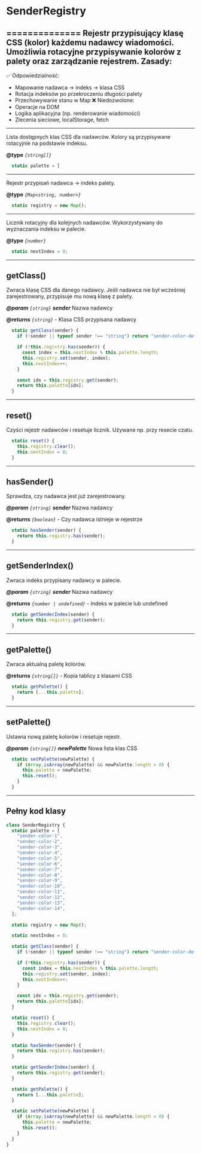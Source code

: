 # SenderRegistry

==============
Rejestr przypisujący klasę CSS (kolor) każdemu nadawcy wiadomości.
Umożliwia rotacyjne przypisywanie kolorów z palety oraz zarządzanie rejestrem.
Zasady:
-------
✅ Odpowiedzialność:
  - Mapowanie nadawca → indeks → klasa CSS
  - Rotacja indeksów po przekroczeniu długości palety
  - Przechowywanie stanu w Map
❌ Niedozwolone:
  - Operacje na DOM
  - Logika aplikacyjna (np. renderowanie wiadomości)
  - Zlecenia sieciowe, localStorage, fetch

---

Lista dostępnych klas CSS dla nadawców.
Kolory są przypisywane rotacyjnie na podstawie indeksu.

**@type** *`{string[]}`*

```javascript
  static palette = [
```

---

Rejestr przypisań nadawca → indeks palety.

**@type** *`{Map<string, number>}`*

```javascript
  static registry = new Map();
```

---

Licznik rotacyjny dla kolejnych nadawców.
Wykorzystywany do wyznaczania indeksu w palecie.

**@type** *`{number}`*

```javascript
  static nextIndex = 0;
```

---

## getClass()

Zwraca klasę CSS dla danego nadawcy.
Jeśli nadawca nie był wcześniej zarejestrowany, przypisuje mu nową klasę z palety.

**_@param_** *`{string}`* _**sender**_  Nazwa nadawcy

**@returns** *`{string}`*  - Klasa CSS przypisana nadawcy

```javascript
  static getClass(sender) {
    if (!sender || typeof sender !== "string") return "sender-color-default";

    if (!this.registry.has(sender)) {
      const index = this.nextIndex % this.palette.length;
      this.registry.set(sender, index);
      this.nextIndex++;
    }

    const idx = this.registry.get(sender);
    return this.palette[idx];
  }
```

---

## reset()

Czyści rejestr nadawców i resetuje licznik.
Używane np. przy resecie czatu.

```javascript
  static reset() {
    this.registry.clear();
    this.nextIndex = 0;
  }
```

---

## hasSender()

Sprawdza, czy nadawca jest już zarejestrowany.

**_@param_** *`{string}`* _**sender**_  Nazwa nadawcy

**@returns** *`{boolean}`*  - Czy nadawca istnieje w rejestrze

```javascript
  static hasSender(sender) {
    return this.registry.has(sender);
  }
```

---

## getSenderIndex()

Zwraca indeks przypisany nadawcy w palecie.

**_@param_** *`{string}`* _**sender**_  Nazwa nadawcy

**@returns** *`{number | undefined}`*  - Indeks w palecie lub undefined

```javascript
  static getSenderIndex(sender) {
    return this.registry.get(sender);
  }
```

---

## getPalette()

Zwraca aktualną paletę kolorów.

**@returns** *`{string[]}`*  - Kopia tablicy z klasami CSS

```javascript
  static getPalette() {
    return [...this.palette];
  }
```

---

## setPalette()

Ustawia nową paletę kolorów i resetuje rejestr.

**_@param_** *`{string[]}`* _**newPalette**_  Nowa lista klas CSS

```javascript
  static setPalette(newPalette) {
    if (Array.isArray(newPalette) && newPalette.length > 0) {
      this.palette = newPalette;
      this.reset();
    }
  }
```

---

## Pełny kod klasy
```javascript
class SenderRegistry {
  static palette = [
    "sender-color-1",
    "sender-color-2",
    "sender-color-3",
    "sender-color-4",
    "sender-color-5",
    "sender-color-6",
    "sender-color-7",
    "sender-color-8",
    "sender-color-9",
    "sender-color-10",
    "sender-color-11",
    "sender-color-12",
    "sender-color-13",
    "sender-color-14",
  ];

  static registry = new Map();

  static nextIndex = 0;

  static getClass(sender) {
    if (!sender || typeof sender !== "string") return "sender-color-default";

    if (!this.registry.has(sender)) {
      const index = this.nextIndex % this.palette.length;
      this.registry.set(sender, index);
      this.nextIndex++;
    }

    const idx = this.registry.get(sender);
    return this.palette[idx];
  }

  static reset() {
    this.registry.clear();
    this.nextIndex = 0;
  }

  static hasSender(sender) {
    return this.registry.has(sender);
  }

  static getSenderIndex(sender) {
    return this.registry.get(sender);
  }

  static getPalette() {
    return [...this.palette];
  }

  static setPalette(newPalette) {
    if (Array.isArray(newPalette) && newPalette.length > 0) {
      this.palette = newPalette;
      this.reset();
    }
  }
}
```